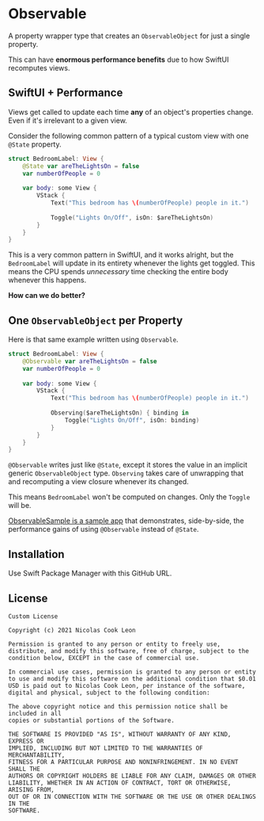 # Observable

A property wrapper type that creates an `ObservableObject` for just a single property.

This can have **enormous performance benefits** due to how SwiftUI recomputes views.

## SwiftUI + Performance

Views get called to update each time **any** of an object's properties change. Even if it's irrelevant to a given view.

Consider the following common pattern of a typical custom view with one `@State` property.

```swift
struct BedroomLabel: View {
	@State var areTheLightsOn = false
	var numberOfPeople = 0
	
	var body: some View {
		VStack {
			Text("This bedroom has \(numberOfPeople) people in it.")
			
			Toggle("Lights On/Off", isOn: $areTheLightsOn)
		}
	}
}
```

This is a very common pattern in SwiftUI, and it works alright, but the `BedroomLabel` will update in its entirety whenever the lights get toggled. This means the CPU spends *unnecessary* time checking the entire body whenever this happens.

**How can we do better?**

## One `ObservableObject` per Property

Here is that same example written using `Observable`.

```swift
struct BedroomLabel: View {
	@Observable var areTheLightsOn = false
	var numberOfPeople = 0
	
	var body: some View {
		VStack {
			Text("This bedroom has \(numberOfPeople) people in it.")
			
			Observing($areTheLightsOn) { binding in
				Toggle("Lights On/Off", isOn: binding)
			}
		}
	}
}
```

`@Observable` writes just like `@State`, except it stores the value in an implicit generic `ObservableObject` type. `Observing` takes care of unwrapping that and recomputing a view closure whenever its changed.

This means `BedroomLabel` won't be computed on changes. Only the `Toggle` will be.

[ObservableSample is a sample app](https://github.com/cookednick/ObservableSample) that demonstrates, side-by-side, the performance gains of using `@Observable` instead of `@State`.

## Installation

Use Swift Package Manager with this GitHub URL.

## License

````
Custom License

Copyright (c) 2021 Nicolas Cook Leon

Permission is granted to any person or entity to freely use, distribute, and modify this software, free of charge, subject to the condition below, EXCEPT in the case of commercial use.

In commercial use cases, permission is granted to any person or entity to use and modify this software on the additional condition that $0.01 USD is paid out to Nicolas Cook Leon, per instance of the software, digital and physical, subject to the following condition:

The above copyright notice and this permission notice shall be included in all
copies or substantial portions of the Software.

THE SOFTWARE IS PROVIDED "AS IS", WITHOUT WARRANTY OF ANY KIND, EXPRESS OR
IMPLIED, INCLUDING BUT NOT LIMITED TO THE WARRANTIES OF MERCHANTABILITY,
FITNESS FOR A PARTICULAR PURPOSE AND NONINFRINGEMENT. IN NO EVENT SHALL THE
AUTHORS OR COPYRIGHT HOLDERS BE LIABLE FOR ANY CLAIM, DAMAGES OR OTHER
LIABILITY, WHETHER IN AN ACTION OF CONTRACT, TORT OR OTHERWISE, ARISING FROM,
OUT OF OR IN CONNECTION WITH THE SOFTWARE OR THE USE OR OTHER DEALINGS IN THE
SOFTWARE.
````
